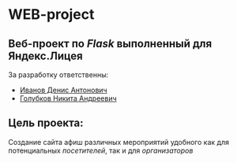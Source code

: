 # WEB-project

## Веб-проект по *Flask* выполненный для Яндекс.Лицея

За разработку ответственны:

* [Иванов Денис Антонович](https://github.com/nisya1/)
* [Голубков Никита Андреевич](https://github.com/Nikilireous)

## Цель проекта:
Создание сайта афиш различных мероприятий удобного как для потенциальных *посетителей*, так и для *организаторов*